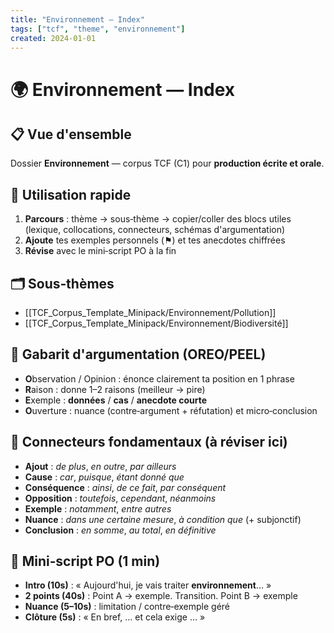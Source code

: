 ```yaml
---
title: "Environnement — Index"
tags: ["tcf", "theme", "environnement"]
created: 2024-01-01
---
```


# 🌍 Environnement — Index

## 📋 Vue d'ensemble
Dossier **Environnement** — corpus TCF (C1) pour **production écrite et orale**.

## 🚀 Utilisation rapide
1. **Parcours** : thème → sous‑thème → copier/coller des blocs utiles (lexique, collocations, connecteurs, schémas d'argumentation)
2. **Ajoute** tes exemples personnels (⚑) et tes anecdotes chiffrées
3. **Révise** avec le mini‑script PO à la fin

## 🗂️ Sous‑thèmes
- [[TCF_Corpus_Template_Minipack/Environnement/Pollution]]
- [[TCF_Corpus_Template_Minipack/Environnement/Biodiversité]]

## 🎯 Gabarit d'argumentation (OREO/PEEL)
- **O**bservation / Opinion : énonce clairement ta position en 1 phrase
- **R**aison : donne 1–2 raisons (meilleur → pire)
- **E**xemple : **données** / **cas** / **anecdote courte**
- **O**uverture : nuance (contre‑argument + réfutation) et micro‑conclusion

## 🔗 Connecteurs fondamentaux (à réviser ici)
- **Ajout** : *de plus*, *en outre*, *par ailleurs*
- **Cause** : *car*, *puisque*, *étant donné que*
- **Conséquence** : *ainsi*, *de ce fait*, *par conséquent*
- **Opposition** : *toutefois*, *cependant*, *néanmoins*
- **Exemple** : *notamment*, *entre autres*
- **Nuance** : *dans une certaine mesure*, *à condition que* (+ subjonctif)
- **Conclusion** : *en somme*, *au total*, *en définitive*

## 🎤 Mini‑script PO (1 min)
- **Intro (10s)** : « Aujourd'hui, je vais traiter **environnement**… »
- **2 points (40s)** : Point A → exemple. Transition. Point B → exemple
- **Nuance (5–10s)** : limitation / contre‑exemple géré
- **Clôture (5s)** : « En bref, … et cela exige … »

